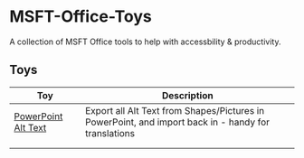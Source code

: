 # MSFT-Office-Toys
A collection of MSFT Office tools to help with accessbility & productivity.

## Toys
| Toy | Description |
| --- | --- |
| <nowrap>[PowerPoint Alt Text](../../tree/main/PowerPoint%20Alt%20Text)</nowrap> | Export all Alt Text from Shapes/Pictures in PowerPoint, and import back in - handy for translations |
|   |   |
|   |   |
